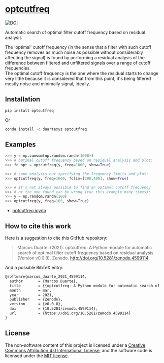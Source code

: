 # [optcutfreq](https://pypi.org/project/optcutfreq)

[![DOI](https://zenodo.org/badge/250840016.svg)](https://zenodo.org/badge/latestdoi/250840016)

Automatic search of optimal filter cutoff frequency based on residual analysis

The 'optimal' cutoff frequency (in the sense that a filter with such cutoff frequency removes as much noise as possible without considerably affecting the signal) is found by performing a residual analysis of the difference between filtered and unfiltered signals over a range of cutoff frequencies.  
The optimal cutoff frequency is the one where the residual starts to change very little because it is considered that from this point, it's being filtered mostly noise and minimally signal, ideally.

## Installation

```bash
pip install optcutfreq
```

Or

```bash
conda install -c duartexyz optcutfreq
```

## Examples

```python
>>> y = np.cumsum(np.random.randn(1000))
>>> # optimal cutoff frequency based on residual analysis and plot:
>>> fc_opt = optcutfreq(y, freq=1000, show=True)

>>> # sane analysis but specifying the frequency limits and plot:
>>> optcutfreq(y, freq=1000, fclim=[200,400], show=True)

>>> # It's not always possible to find an optimal cutoff frequency
>>> # or the one found can be wrong (run this example many times):
>>> y = np.random.randn(100)
>>> optcutfreq(y, freq=100, show=True)
```

- [optcutfreq.ipynb](https://nbviewer.jupyter.org/github/demotu/optcutfreq/blob/master/docs/optcutfreq.ipynb)

## How to cite this work

Here is a suggestion to cite this GitHub repository:

> Marcos Duarte. (2021). optcutfreq: A Python module for automatic search of optimal filter cutoff frequency based on residual analysis (Version v0.0.8). Zenodo. http://doi.org/10.5281/zenodo.4599114

And a possible BibTeX entry:

```tex
@software{marcos_duarte_2021_4599114,
  author       = {Marcos Duarte},
  title        = {{optcutfreq: A Python module for automatic search of optimal filter cutoff frequency based on residual analysis}},
  month        = mar,
  year         = 2021,
  publisher    = {Zenodo},
  version      = {v0.0.8},
  doi          = {10.5281/zenodo.4599114},
  url          = {https://doi.org/10.5281/zenodo.4599114}
}
```

## License

The non-software content of this project is licensed under a [Creative Commons Attribution 4.0 International License](http://creativecommons.org/licenses/by/4.0/), and the software code is licensed under the [MIT license](https://opensource.org/licenses/mit-license.php).
